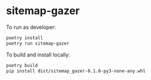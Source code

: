 # sitemap-gazer

To run as developer:

```bash
poetry install
poetry run sitemap-gazer
```

To build and install locally:

```bash
poetry build
pip install dist/sitemap_gazer-0.1.0-py3-none-any.whl
```
